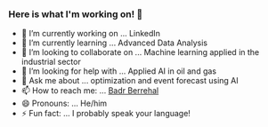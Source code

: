 ### Here is what I'm working on! 👋


- 🔭 I’m currently working on ... LinkedIn
- 🌱 I’m currently learning ... Advanced Data Analysis
- 👯 I’m looking to collaborate on ... Machine learning applied in the industrial sector
- 🤔 I’m looking for help with ... Applied AI in oil and gas
- 💬 Ask me about ... optimization and event forecast using AI
- 📫 How to reach me: ... [Badr Berrehal](https://berrehalbadr@gmail.com)
- 😄 Pronouns: ... He/him
- ⚡ Fun fact: ... I probably speak your language! 

